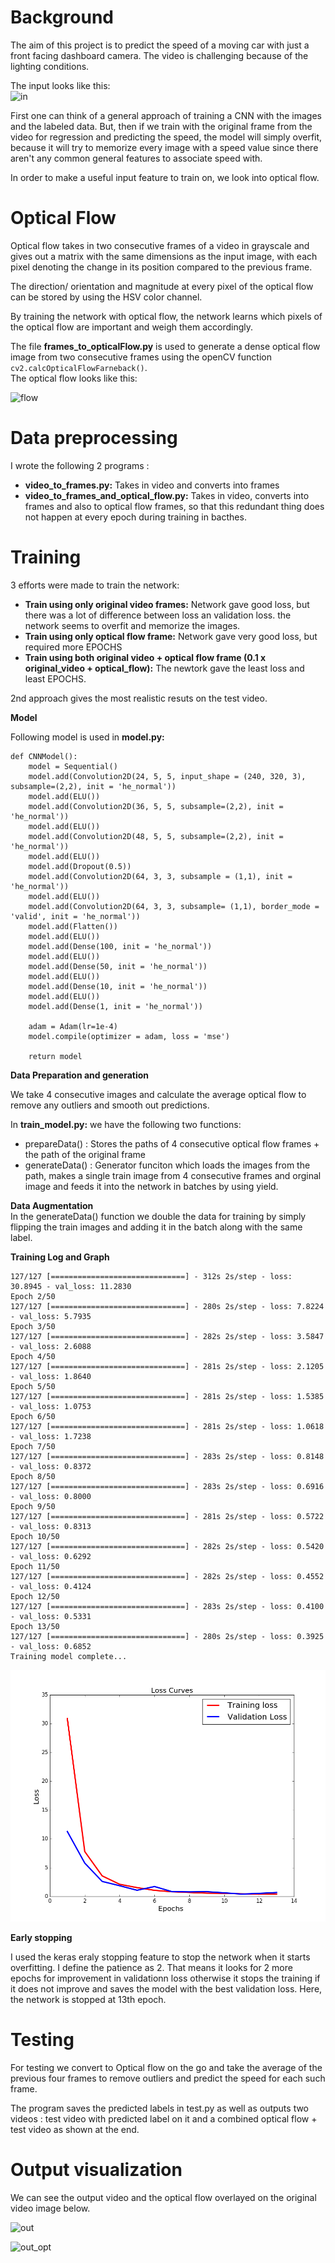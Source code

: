 # Background

The aim of  this project is to predict the speed of a moving car with just a front facing dashboard camera.
The video is challenging because of the lighting conditions. 

The input looks like this:    
![in](/output/input.gif)


First one can think of a general approach of training a CNN with the images and the labeled data. But, then if we train with the original frame from the video for regression and predicting the speed, the model will simply overfit, because it will try to memorize every image with a speed value since there aren't any common general features to associate speed with.

In order to make a useful input feature to train on, we look into optical flow.

# Optical Flow
Optical flow takes in two consecutive frames of a video in grayscale and gives out a matrix with the same dimensions as the input image, with each pixel denoting the change in its position compared to the previous frame. 

The direction/ orientation and magnitude at every pixel of the optical flow can be stored by using the HSV color channel. 

By training the network with optical flow, the network learns which pixels of the optical flow are important and weigh them accordingly.

The file **frames_to_opticalFlow.py** is used to generate a dense optical flow image from two consecutive frames using the 
openCV function ```cv2.calcOpticalFlowFarneback()```.   
The optical flow looks like this:

![flow](/output/flow.gif)

# Data preprocessing
I wrote the following 2 programs :
* **video_to_frames.py:** Takes in video and converts into frames
* **video_to_frames_and_optical_flow.py:** Takes in video, converts into frames and also to optical flow frames, so that this redundant thing does not happen at every epoch during training in bacthes.

# Training

3 efforts were made to train the network:   
* **Train using only original video frames:** Network gave good loss, but there was a lot of difference between loss an validation loss. the network seems to overfit and memorize the images.
* **Train using only optical flow frame:** Network gave very good loss, but required more EPOCHS
* **Train using both original video + optical flow frame (0.1 x original_video  + optical_flow):** The newtork gave the least loss and least EPOCHS.

2nd approach gives the most realistic resuts on the test video.

__Model__

Following model is used in **model.py:**
``` 
def CNNModel():
    model = Sequential()
    model.add(Convolution2D(24, 5, 5, input_shape = (240, 320, 3), subsample=(2,2), init = 'he_normal'))
    model.add(ELU())
    model.add(Convolution2D(36, 5, 5, subsample=(2,2), init = 'he_normal'))
    model.add(ELU())
    model.add(Convolution2D(48, 5, 5, subsample=(2,2), init = 'he_normal'))
    model.add(ELU())
    model.add(Dropout(0.5))
    model.add(Convolution2D(64, 3, 3, subsample = (1,1), init = 'he_normal'))
    model.add(ELU())
    model.add(Convolution2D(64, 3, 3, subsample= (1,1), border_mode = 'valid', init = 'he_normal'))
    model.add(Flatten())
    model.add(ELU())
    model.add(Dense(100, init = 'he_normal'))
    model.add(ELU())
    model.add(Dense(50, init = 'he_normal'))
    model.add(ELU())
    model.add(Dense(10, init = 'he_normal'))
    model.add(ELU())
    model.add(Dense(1, init = 'he_normal'))

    adam = Adam(lr=1e-4)
    model.compile(optimizer = adam, loss = 'mse')

    return model
```

__Data Preparation and generation__   

We take 4 consecutive images and calculate the average optical flow to remove any outliers and smooth out predictions.

In **train_model.py:** we have the following two functions:
* prepareData() :  Stores the paths of 4 consecutive optical flow frames + the path of the original frame
* generateData() :  Generator funciton which loads the images from the path, makes a single train image from 4 consecutive frames and orginal image and feeds it into the network in batches by using yield.

__Data Augmentation__  
In the generateData() function we double the data for training by simply flipping the train images and adding it in the batch along with the same label.

__Training Log and Graph__   

```
127/127 [==============================] - 312s 2s/step - loss: 30.8945 - val_loss: 11.2830
Epoch 2/50
127/127 [==============================] - 280s 2s/step - loss: 7.8224 - val_loss: 5.7935
Epoch 3/50
127/127 [==============================] - 282s 2s/step - loss: 3.5847 - val_loss: 2.6088
Epoch 4/50
127/127 [==============================] - 281s 2s/step - loss: 2.1205 - val_loss: 1.8640
Epoch 5/50
127/127 [==============================] - 281s 2s/step - loss: 1.5385 - val_loss: 1.0753
Epoch 6/50
127/127 [==============================] - 281s 2s/step - loss: 1.0618 - val_loss: 1.7238
Epoch 7/50
127/127 [==============================] - 283s 2s/step - loss: 0.8148 - val_loss: 0.8372
Epoch 8/50
127/127 [==============================] - 283s 2s/step - loss: 0.6916 - val_loss: 0.8000
Epoch 9/50
127/127 [==============================] - 281s 2s/step - loss: 0.5722 - val_loss: 0.8313
Epoch 10/50
127/127 [==============================] - 282s 2s/step - loss: 0.5420 - val_loss: 0.6292
Epoch 11/50
127/127 [==============================] - 282s 2s/step - loss: 0.4552 - val_loss: 0.4124
Epoch 12/50
127/127 [==============================] - 283s 2s/step - loss: 0.4100 - val_loss: 0.5331
Epoch 13/50
127/127 [==============================] - 280s 2s/step - loss: 0.3925 - val_loss: 0.6852
Training model complete...

```

![graph](/output/graph.png)

__Early stopping__

I used the keras eraly stopping feature to stop the network when it starts overfitting.
I define the patience as 2. That means it looks for 2 more epochs for improvement in validationn loss otherwise it stops the training if it does not improve and saves the model with the best validation loss.
Here, the network is stopped at 13th epoch.



# Testing 
For testing we convert to Optical flow on the go and take the average of the previous four frames to remove outliers and predict the speed for each such frame.

The program saves the predicted labels in test.py as well as outputs two videos : test video with predicted label on it and a combined optical flow + test video as shown at the end.


# Output visualization
We can see the output video and the optical flow overlayed on the original video image  below.

![out](/output/out.gif)

![out_opt](/output/out_flow.gif)



